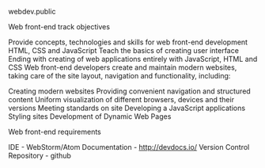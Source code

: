 webdev.public

Web front-end track objectives

Provide concepts, technologies and skills for web front-end development
HTML, CSS and JavaScript
Teach the basics of creating user interface
Ending with creating of web applications entirely with JavaScript, HTML and CSS
Web front-end developers create and maintain modern websites, taking care of the site layout, navigation and functionality, including:

Creating modern websites
Providing convenient navigation and structured content
Uniform visualization of different browsers, devices and their versions
Meeting standards on site
Developing a JavaScript applications Styling sites
Development of Dynamic Web Pages


Web front-end requirements

IDE - WebStorm/Atom
Documentation - http://devdocs.io/
Version Control Repository - github